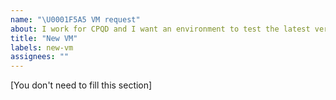 ```yaml
---
name: "\U0001F5A5️ VM request"
about: I work for CPQD and I want an environment to test the latest version of PlatIAgro.
title: "New VM"
labels: new-vm
assignees: ""
---
```


[You don't need to fill this section]
